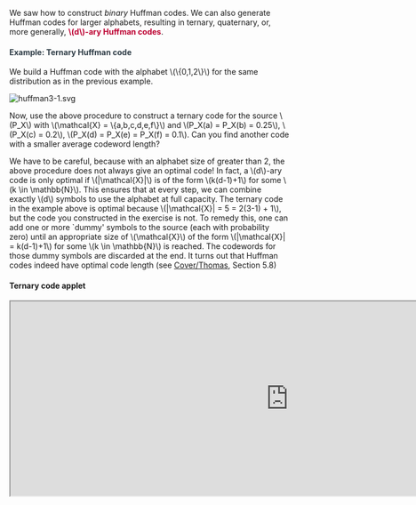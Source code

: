 <p>We saw how to construct <i>binary</i> Huffman codes. We can also generate Huffman codes for larger alphabets, resulting in ternary, quaternary, or, more generally, <span style="color: #bc0031;"><strong>\(d\)-ary Huffman codes</strong></span>.</p>
<div class="content-box pad-box-mini border border-trbl border-round">
<h4 style="color: #2d3b45;"><strong>Example: Ternary Huffman code</strong></h4>
We build a Huffman code with the alphabet \(\{0,1,2\}\) for the same distribution as in the previous example.
<p><img src="/docs/public/img/180622/download?verifier=vJPpF4jcAM2G7f1AGBvjJTOW861BpxxSTL7RzLen" alt="huffman3-1.svg" data-api-endpoint="https://canvas.uva.nl/api/v1/courses/2205/files/180622" data-api-returntype="File"></p>
<p>Now, use the above procedure to construct a ternary code for the source \(P_X\) with \(\mathcal{X} = \{a,b,c,d,e,f\}\) and \(P_X(a) = P_X(b) = 0.25\), \(P_X(c) = 0.2\), \(P_X(d) = P_X(e) = P_X(f) = 0.1\). Can you find another code with a smaller average codeword length?</p>
</div>
<p>We have to be careful, because with an alphabet size of greater than 2, the above procedure does not always give an optimal code! In fact, a \(d\)-ary code is only optimal if \(|\mathcal{X}|\) is of the form \(k(d-1)+1\) for some \(k \in \mathbb{N}\). This ensures that at every step, we can combine exactly \(d\) symbols to use the alphabet at full capacity. The ternary code in the example above is optimal because \(|\mathcal{X}| = 5 = 2(3-1) + 1\), but the code you constructed in the exercise is not. To remedy this, one can add one or more `dummy' symbols to the source (each with probability zero) until an appropriate size of \(\mathcal{X}\) of the form \(|\mathcal{X}| = k(d-1)+1\) for some \(k \in \mathbb{N}\) is reached. The codewords for those dummy symbols are discarded at the end. It turns out that Huffman codes indeed have optimal code length (see <a href="http://onlinelibrary.wiley.com/book/10.1002/0471200611" target="_blank">Cover/Thomas</a>, Section 5.8)</p>
<h4>Ternary code applet</h4>
<p><iframe src="https://esc.fnwi.uva.nl/blend/information-theory/interactive-graphs/ternary-codes.htm" width="1000" height="350"></iframe></p>